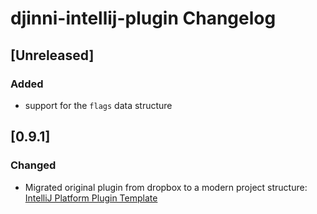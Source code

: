 <!-- Keep a Changelog guide -> https://keepachangelog.com -->

# djinni-intellij-plugin Changelog

## [Unreleased]
### Added
- support for the `flags` data structure

## [0.9.1]
### Changed
- Migrated original plugin from dropbox to a modern project structure: [IntelliJ Platform Plugin Template](https://github.com/JetBrains/intellij-platform-plugin-template)

